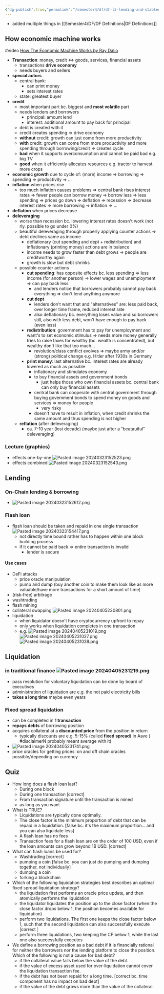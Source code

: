 ```yaml
---
{"dg-publish":true,"permalink":"/semester4/df/df-l5-lending-and-stablecoins/"}
---
```



- added multiple things in [[Semester4/DF/DF Definitions\|DF Definitions]]
## How economic machine works
#video [How The Economic Machine Works by Ray Dalio](https://www.youtube.com/watch?v=PHe0bXAIuk0)
- **Transaction**: money, credit <=> goods, services, financial assets
	- transactions **drive economy**
	- needs buyers and sellers
- **special actors**
	- central bank: 
		- can print money
		- sets interest rates
	- state: greatest buyer
- **credit**
	- most important part bc. biggest and **most volatile** part
	- needs lenders and borrowers
		- principal: amount lend
		- interest: additional amount to pay back for principal
	- debt is created with it
	- credit creates spending => drive economy
	- **without** credit: growth can just come from more productivity
	- **with** credit: growth can come from more productivity and more spending through borrowing/credit => creates cycle
	- **bad** when it supports overconsumption and cannot be paid bad e.g. big TV
	- **good** when it efficiently allocates resources e.g. tractor to harvest more crops
- **economic growth** due to cycle of: (more) income => borrowing => spending => productivity => ...
- **inflation** when prices rise
	- too much inflation causes problems => central bank rises interest rates => fewer people can borrow money => borrow less => less spending => prices go down => deflation => recession => decrease interest rates => more borrowing => inflation => ...
- **deflation** when prices decrease
- **deleveraging**
	- worse than recession bc. lowering interest rates doesn't work (not rly. possible to go under 0%)
	- beautiful deleveraging through properly applying counter actions => debt declines same as income
		- deflationary (cut spending and dept + redistribution) and inflationary (printing money) actions are in balance
		- income needs to grow faster than debt grows => people are creditworthy again
		- growth is slow but debt shrinks
	- possible counter actions
		- **cut spending**: has opposite effects bc. less spending => less income (for another person) => lower wages and unemployment => can pay back less
			- and lenders notice that borrowers probably cannot pay back everything => don't lend anything anymore
		- **cut dept**
			- lenders don't want that and "alternatives" are: less paid back, over longer time frame, reduced interest rate
			- also deflationary bc. everything loses value and so borrowers still, also with less debt, won't have enough to pay back (even less)
		- **redistribution**: government has to pay for unemployment and want's to set economic stimulus => needs more money generally tries to raise taxes for wealthy (bc. wealth is concentrated), but wealthy don't like that too much...
			- revolution/class conflict evolves => maybe army and/or (strong) political change e.g. Hitler after 1930s in Germany
		- **print money**: last alternative bc. interest rates are already lowered as much as possible
			- inflationary and stimulates economy
			- to buy financial assets and government bonds
				- just helps those who own financial assets bc. central bank can only buy financial assets
			- central bank can cooperate with central government through buying government bonds to spend money on goods and services => money for people
				- very risky
			- doesn't have to result in inflation, when credit shrinks the same amount and thus spending is not higher
	- **reflation** (after deleveraging) 
		- ca. 7-10 year (lost decade) (maybe just after a "beatauiful" deleveraging)
### Lecture (graphics)
- effects one-by-one ![Pasted image 20240323152523.png](/img/user/Semester4/DF/attachments/Pasted%20image%2020240323152523.png)
- effects combined ![Pasted image 20240323152543.png](/img/user/Semester4/DF/attachments/Pasted%20image%2020240323152543.png)
## Lending
### On-Chain lending & borrowing
- ![Pasted image 20240323152612.png](/img/user/Semester4/DF/attachments/Pasted%20image%2020240323152612.png)
### Flash loan
- flash loan should be taken and repaid in one single transaction ![Pasted image 20240323154417.png](/img/user/Semester4/DF/attachments/Pasted%20image%2020240323154417.png)
	- not directly time bound rather has to happen within one block building process
	- if it cannot be paid back => entire transaction is invalid
		- lender is secure
#### Use cases
- DeFi attacks
	- price oracle manipulation
	- pump and dump (buy another coin to make them look like as more valuable/have more transactions for a short amount of time)
- (risk-free) arbitrage
- washtrading
- flash mining
- collateral swapping ![Pasted image 20240405230801.png](/img/user/Semester4/DF/attachments/Pasted%20image%2020240405230801.png)
- liquidation
	- when liquidator doesn't have cryptocurrency upfront to repay
	- only works when liquidation completes in one transaction
	- e.g. ![Pasted image 20240405231019.png](/img/user/Semester4/DF/attachments/Pasted%20image%2020240405231019.png) ![Pasted image 20240405231027.png](/img/user/Semester4/DF/attachments/Pasted%20image%2020240405231027.png)![Pasted image 20240405231038.png](/img/user/Semester4/DF/attachments/Pasted%20image%2020240405231038.png)
## Liquidation
### in traditional finance ![Pasted image 20240405231219.png](/img/user/Semester4/DF/attachments/Pasted%20image%2020240405231219.png)
- pass resolution for voluntary liquidation can be done by board of executives
- administration of liquidation are e.g. the not paid electricity bills
- **takes a long time** maybe even years
### Fixed spread liquidation
- can be completed in **1 transaction** 
- **repays debts** of borrowing position
- acquires collateral at a **discounted price** from the position in return
	- typically discounts are e.g. 5-15% (called **fixed spread**) in Aave ( #disclaimerN probably meant average with it)
- ![Pasted image 20240405231741.png](/img/user/Semester4/DF/attachments/Pasted%20image%2020240405231741.png)
- price oracles for getting prices: on and off chain oracles possible/depending on currency

## Quiz
- How long does a flash loan last?
	- During one block
	- During one transaction \[correct]
	- From transaction signature until the transaction is mined
	- as long as you want
- What is TRUE?
	- Liquidations are typically done optimally.
	- The close factor is the minimum proportion of debt that can be repaid in a liquidation. \[false bc. it's the maximum proportion... and you can also liquidate less]
	- A flash loan has no fees
	- Transaction fees for a flash loan are on the order of 100 USD, even if the loan amounts can grow beyond 1B USD. \[correct]
- What can flash loans be used for?
	- Washtrading \[correct]
	- pumping a coin \[false bc. you can just do pumping and dumping together, not individually]
	- dumping a coin
	- forking a blockchain
- Which of the following liquidation strategies best describes an optimal fixed spread liquidation strategy?
	- the liquidation first performs an oracle price update, and then atomically performs the liquidation
	- the liquidator liquidates the position up to the close factor (when the close factor drops below 1, the position becomes available for liquidation)
	- perform two liquidations. The first one keeps the close factor below 1, such that the second liquidation can also successfully execute \[correct ]
	- perform three liquidations, two keeping the CF below 1, while the last one also successfully executes
- We define a borrowing position as a bad debt if it is financially rational for neither the borrowers nor the lending platform to close the position. Which of the following is not a cause for bad debt?
	- if the collateral value falls below the value of the debt.
	- if the value of excess asset used for over-liquidation cannot cover the liquidation transaction fee. 
	- if the debt has not been repaid for a long time. \[correct bc. time component has no impact on bad dept]
	- if the value of the debt grows more than the value of the collateral.
